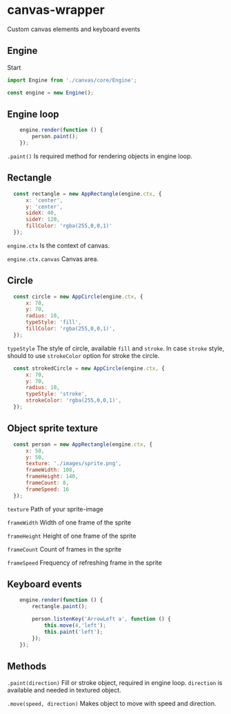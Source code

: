 # canvas-wrapper
Custom canvas elements and keyboard events

## Engine

Start

```javascript
import Engine from './canvas/core/Engine';

const engine = new Engine();
```

## Engine loop

```javascript
    engine.render(function () {
        person.paint();
    });
```

`.paint()`
Is required method for rendering objects in engine loop.

## Rectangle

```javascript
  const rectangle = new AppRectangle(engine.ctx, {
      x: 'center',
      y: 'center',
      sideX: 40,
      sideY: 120,
      fillColor: 'rgba(255,0,0,1)'
  });
```

`engine.ctx`
Is the context of canvas.

`engine.ctx.canvas`
Canvas area.

## Circle

```javascript
  const circle = new AppCircle(engine.ctx, {
      x: 70,
      y: 70,
      radius: 10,
      typeStyle: 'fill',
      fillColor: 'rgba(255,0,0,1)',
  });
```

`typeStyle`
The style of circle, available `fill` and `stroke`. In case `stroke` style, should to use `strokeColor` option for stroke the circle.

```javascript
  const strokedCircle = new AppCircle(engine.ctx, {
      x: 70,
      y: 70,
      radius: 10,
      typeStyle: 'stroke',
      strokeColor: 'rgba(255,0,0,1)',
  });
```

## Object sprite texture

```javascript
  const person = new AppRectangle(engine.ctx, {
      x: 50,
      y: 50,
      texture: './images/sprite.png',
      frameWidth: 108,
      frameHeight: 140,
      frameCount: 8,
      frameSpeed: 16
  });
```

`texture`
Path of your sprite-image

`frameWidth`
Width of one frame of the sprite

`frameHeight`
Height of one frame of the sprite

`frameCount`
Count of frames in the sprite

`frameSpeed`
Frequency of refreshing frame in the sprite

## Keyboard events

```javascript
    engine.render(function () {
        rectangle.paint();

        person.listenKey('ArrowLeft a', function () {
            this.move(4,'left');
            this.paint('left');
        });
    });
```

## Methods

`.paint(direction)`
Fill or stroke object, required in engine loop. `direction` is available and needed in textured object.

`.move(speed, direction)`
Makes object to move with speed and direction.